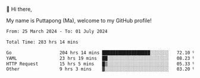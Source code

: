 👋 Hi there,

My name is Puttapong (Ma), welcome to my GitHub profile!

<!--START_SECTION:waka-->

```txt
From: 25 March 2024 - To: 01 July 2024

Total Time: 283 hrs 14 mins

Go                  204 hrs 14 mins ██████████████████░░░░░░░   72.10 %
YAML                23 hrs 19 mins  ██░░░░░░░░░░░░░░░░░░░░░░░   08.23 %
HTTP Request        15 hrs 5 mins   █▒░░░░░░░░░░░░░░░░░░░░░░░   05.33 %
Other               9 hrs 3 mins    ▓░░░░░░░░░░░░░░░░░░░░░░░░   03.20 %
```

<!--END_SECTION:waka-->
